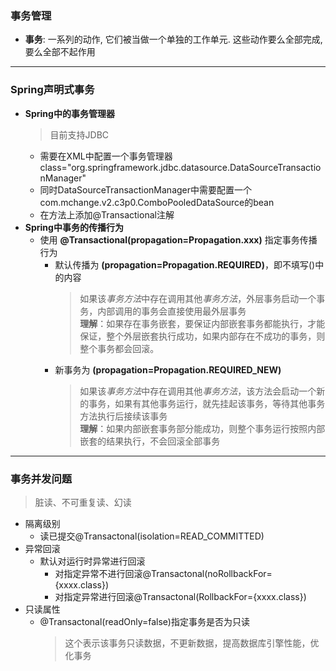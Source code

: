 ### 事务管理
  + **事务**: 一系列的动作, 它们被当做一个单独的工作单元. 这些动作要么全部完成, 要么全部不起作用
---
### Spring声明式事务
  + **Spring中的事务管理器**
    > 目前支持JDBC</br>
    + 需要在XML中配置一个事务管理器class="org.springframework.jdbc.datasource.DataSourceTransactionManager"</br>
    + 同时DataSourceTransactionManager中需要配置一个com.mchange.v2.c3p0.ComboPooledDataSource的bean</br>
    + 在方法上添加@Transactional注解
  + **Spring中事务的传播行为**
    + 使用 **@Transactional(propagation=Propagation.xxx)** 指定事务传播行为
      + 默认传播为 **(propagation=Propagation.REQUIRED)**，即不填写()中的内容
        > 如果该*事务方法*中存在调用其他*事务方法*，外层事务启动一个事务，内部调用的事务会直接使用最外层事务<br>**理解**：如果存在事务嵌套，要保证内部嵌套事务都能执行，才能保证，整个外层嵌套执行成功，如果内部存在不成功的事务，则整个事务都会回滚。
      + 新事务为 **(propagation=Propagation.REQUIRED_NEW)**
        > 如果该*事务方法*中存在调用其他*事务方法*，该方法会启动一个新的事务，如果有其他事务运行，就先挂起该事务，等待其他事务方法执行后接续该事务<br>**理解**：如果内部嵌套事务部分能成功，则整个事务运行按照内部嵌套的结果执行，不会回滚全部事务
---
### 事务并发问题
  > 脏读、不可重复读、幻读
  + 隔离级别
    + 读已提交@Transactonal(isolation=READ_COMMITTED)
  + 异常回滚
    + 默认对运行时异常进行回滚
      + 对指定异常不进行回滚@Transactonal(noRollbackFor={xxxx.class})
      + 对指定异常进行回滚@Transactonal(RollbackFor={xxxx.class})
  + 只读属性
    + @Transactonal(readOnly=false)指定事务是否为只读
      > 这个表示该事务只读数据，不更新数据，提高数据库引擎性能，优化事务
